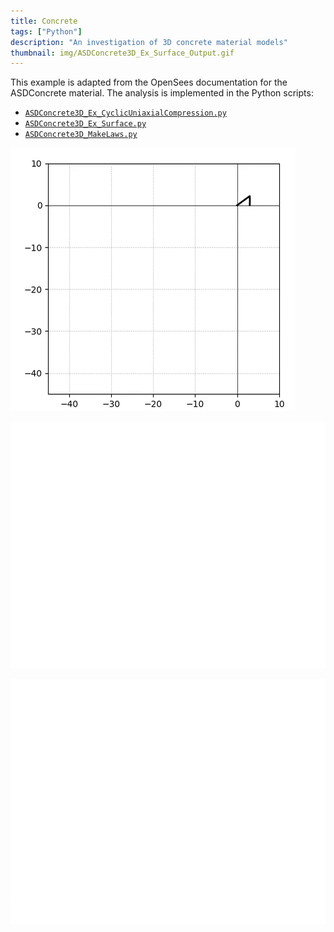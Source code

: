 ```yaml
---
title: Concrete
tags: ["Python"]
description: "An investigation of 3D concrete material models"
thumbnail: img/ASDConcrete3D_Ex_Surface_Output.gif
---
```



This example is adapted from the OpenSees documentation for the ASDConcrete material.
The analysis is implemented in the Python scripts:

- [`ASDConcrete3D_Ex_CyclicUniaxialCompression.py`](ASDConcrete3D_Ex_CyclicUniaxialCompression.py)
- [`ASDConcrete3D_Ex_Surface.py`](ASDConcrete3D_Ex_Surface.py)
- [`ASDConcrete3D_MakeLaws.py`](ASDConcrete3D_MakeLaws.py)

![](img/ASDConcrete3D_Ex_Surface_Output.gif)

![](img/ASDConcrete3D_Ex_CyclicUniaxialCompression.gif)

![](img/ASDConcrete3D_Ex_CyclicUniaxialTension.gif)


